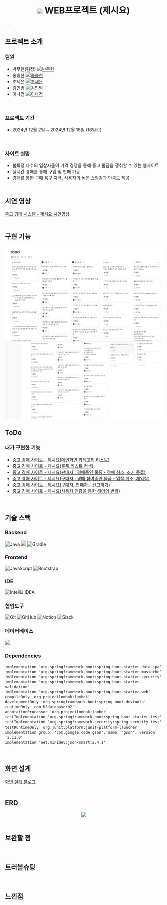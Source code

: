 <h1 align="center">
  <img src="https://github.com/seunghyeon22/spring-web-project-jesiyo/blob/master/images/mainlogo.jpg">
  WEB프로젝트 (제시요)
</h1>
---

## 프로젝트 소개

### 팀원
- 박무현(팀장) [![박무현](https://img.shields.io/badge/GitHub-박무현-orange)](https://github.com/MooHyunPark)
- 송승현 [![송승현](https://img.shields.io/badge/GitHub-송승현-blue)](https://github.com/seunghyeon22)
- 조세은 [![조세은](https://img.shields.io/badge/GitHub-조세은-red)](https://github.com/SeeunJoe)
- 김인범 [![김인범](https://img.shields.io/badge/GitHub-김인범-green)](https://github.com/kiminbeam)
- 이나겸 [![이나겸](https://img.shields.io/badge/GitHub-이나겸-yellow)](https://github.com/NakyeomLee)
<br>

### 프로젝트 기간
- 2024년 12월 2일 ~ 2024년 12월 18일 (16일간)
<br>

### 사이트 설명
 - 불특정 다수의 입찰자들이 가격 경쟁을 통해 중고 물품을 쟁취할 수 있는 웹사이트 <br>
 - 실시간 경매를 통해 구입 및 판매 가능 <br>
 - 경매를 통한 구매 욕구 자극, 사용자의 높은 스릴감과 만족도 제공
<br><br>

## 시연 영상
[중고 경매 시스템 - 제시요 시연영상](https://www.youtube.com/watch?v=NeuDdkMRd0c)
<br><br>

## 구현 기능
<img src = "https://github.com/seunghyeon22/spring-web-project-jesiyo/blob/master/images/Screenshot_43.png">
<img src = "https://github.com/seunghyeon22/spring-web-project-jesiyo/blob/master/images/Screenshot_44.png">
<br>

## ToDo
### 내가 구현한 기능
- [중고 경매 사이트 - 제시요(메인화면 카테고리 리스트)](https://inblog.ai/songsh/%ED%94%84%EB%A1%9C%EC%A0%9D%ED%8A%B8%EC%A4%91%EA%B3%A0-%EA%B2%BD%EB%A7%A4-%EC%82%AC%EC%9D%B4%ED%8A%B8-%EC%A0%9C%EC%8B%9C%EC%9A%94%EB%A9%94%EC%9D%B8%ED%99%94%EB%A9%B4-%EC%B9%B4%ED%85%8C%EA%B3%A0%EB%A6%AC-%EB%A6%AC%EC%8A%A4%ED%8A%B8-38582?traffic_type=internal)
- [중고 경매 사이트 - 제시요(물품 리스트 검색)](https://inblog.ai/songsh/%ED%94%84%EB%A1%9C%EC%A0%9D%ED%8A%B8%EC%A4%91%EA%B3%A0-%EA%B2%BD%EB%A7%A4-%EC%82%AC%EC%9D%B4%ED%8A%B8-%EC%A0%9C%EC%8B%9C%EC%9A%94%EB%AC%BC%ED%92%88-%EB%A6%AC%EC%8A%A4%ED%8A%B8-%EA%B2%80%EC%83%89-38584?traffic_type=internal)
- [중고 경매 사이트 - 제시요(판매자 : 경매중인 물품 - 경매 취소, 조기 종료)](https://inblog.ai/songsh/%ED%94%84%EB%A1%9C%EC%A0%9D%ED%8A%B8%EC%A4%91%EA%B3%A0-%EA%B2%BD%EB%A7%A4-%EC%82%AC%EC%9D%B4%ED%8A%B8-%EC%A0%9C%EC%8B%9C%EC%9A%94%ED%8C%90%EB%A7%A4%EC%9E%90-%EA%B2%BD%EB%A7%A4%EC%A4%91%EC%9D%B8-%EB%AC%BC%ED%92%88-%EA%B2%BD%EB%A7%A4-%EC%B7%A8%EC%86%8C-%EC%A1%B0%EA%B8%B0-%EC%A2%85%EB%A3%8C-38585?traffic_type=internal)
- [중고 경매 사이트 - 제시요(구매자 : 경매 참여중인 물품 - 입찰 취소, 재입찰)](https://inblog.ai/songsh/%ED%94%84%EB%A1%9C%EC%A0%9D%ED%8A%B8%EC%A4%91%EA%B3%A0-%EA%B2%BD%EB%A7%A4-%EC%82%AC%EC%9D%B4%ED%8A%B8-%EC%A0%9C%EC%8B%9C%EC%9A%94%EA%B5%AC%EB%A7%A4%EC%9E%90-%EA%B2%BD%EB%A7%A4-%EC%B0%B8%EC%97%AC%EC%A4%91%EC%9D%B8-%EB%AC%BC%ED%92%88-%EC%9E%85%EC%B0%B0-%EC%B7%A8%EC%86%8C-%EC%9E%AC%EC%9E%85%EC%B0%B0-38586?traffic_type=internal)
- [중고 경매 사이트 - 제시요(구매자, 판매자 - 신고하기)](https://inblog.ai/songsh/%ED%94%84%EB%A1%9C%EC%A0%9D%ED%8A%B8%EC%A4%91%EA%B3%A0-%EA%B2%BD%EB%A7%A4-%EC%82%AC%EC%9D%B4%ED%8A%B8-%EC%A0%9C%EC%8B%9C%EC%9A%94%EA%B5%AC%EB%A7%A4%EC%9E%90-%ED%8C%90%EB%A7%A4%EC%9E%90-%EC%8B%A0%EA%B3%A0%ED%95%98%EA%B8%B0-38587?traffic_type=internal)
- [중고 경매 사이트 - 제시요(사용자 인증을 통한 헤더의 변화)](https://inblog.ai/songsh/%ED%94%84%EB%A1%9C%EC%A0%9D%ED%8A%B8%EC%A4%91%EA%B3%A0-%EA%B2%BD%EB%A7%A4-%EC%82%AC%EC%9D%B4%ED%8A%B8-%EC%A0%9C%EC%8B%9C%EC%9A%94%EC%82%AC%EC%9A%A9%EC%9E%90-%EC%9D%B8%EC%A6%9D%EC%9D%84-%ED%86%B5%ED%95%9C-%ED%97%A4%EB%8D%94%EC%9D%98-%EB%B3%80%ED%99%94-38588?traffic_type=internal)
  
<br>

## 기술 스택
### Backend
![Java](https://img.shields.io/badge/java-%23ED8B00.svg?style=for-the-badge&logo=openjdk&logoColor=white)
<img src="https://img.shields.io/badge/springboot-6DB33F?style=for-the-badge&logo=springboot&logoColor=white">
![Gradle](https://img.shields.io/badge/Gradle-02303A.svg?style=for-the-badge&logo=Gradle&logoColor=white)

### Frontend
![JavaScript](https://img.shields.io/badge/javascript-%23323330.svg?style=for-the-badge&logo=javascript&logoColor=%23F7DF1E)
![Bootstrap](https://img.shields.io/badge/bootstrap-%238511FA.svg?style=for-the-badge&logo=bootstrap&logoColor=white)

### IDE
![IntelliJ IDEA](https://img.shields.io/badge/IntelliJIDEA-000000.svg?style=for-the-badge&logo=intellij-idea&logoColor=white)

### 협업도구
![Git](https://img.shields.io/badge/git-%23F05033.svg?style=for-the-badge&logo=git&logoColor=white)
![GitHub](https://img.shields.io/badge/github-%23121011.svg?style=for-the-badge&logo=github&logoColor=white)
![Notion](https://img.shields.io/badge/Notion-%23000000.svg?style=for-the-badge&logo=notion&logoColor=white)
![Slack](https://img.shields.io/badge/Slack-4A154B?style=for-the-badge&logo=slack&logoColor=white)

### 데이터베이스
<img src="https://img.shields.io/badge/H2DB-31A8FF?style=for-the-badge&logo=H2DB&logoColor=white">

### Dependencies
```
implementation 'org.springframework.boot:spring-boot-starter-data-jpa'
implementation 'org.springframework.boot:spring-boot-starter-mustache'
implementation 'org.springframework.boot:spring-boot-starter-security'
implementation 'org.springframework.boot:spring-boot-starter-validation'
implementation 'org.springframework.boot:spring-boot-starter-web'
compileOnly 'org.projectlombok:lombok'
developmentOnly 'org.springframework.boot:spring-boot-devtools'
runtimeOnly 'com.h2database:h2'
annotationProcessor 'org.projectlombok:lombok'
testImplementation 'org.springframework.boot:spring-boot-starter-test'
testImplementation 'org.springframework.security:spring-security-test'
testRuntimeOnly 'org.junit.platform:junit-platform-launcher'
implementation group: 'com.google.code.gson', name: 'gson', version: '2.11.0'
implementation 'net.minidev:json-smart:2.4.1'
```
<br>

## 화면 설계
[화면 설계 블로그](https://inblog.ai/songsh/%ED%94%84%EB%A1%9C%EC%A0%9D%ED%8A%B8%EC%A4%91%EA%B3%A0-%EA%B2%BD%EB%A7%A4-%EC%82%AC%EC%9D%B4%ED%8A%B8-%EC%A0%9C%EC%8B%9C%EC%9A%942-38105?traffic_type=internal)
<br><br>

## ERD
<div align="center">
  <img src="https://github.com/user-attachments/assets/656f46cb-c897-4376-9022-ac4ab7292d2f" width="800">
</div>
<br>

## 보완할 점
<br>

## 트러블슈팅
<br>

## 느낀점


